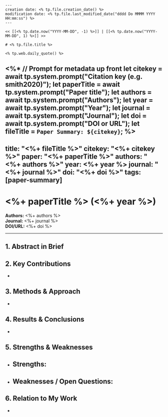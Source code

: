 
```
---
creation date: <% tp.file.creation_date() %>
modification date: <% tp.file.last_modified_date("dddd Do MMMM YYYY HH:mm:ss") %>
---

<< [[<% tp.date.now("YYYY-MM-DD", -1) %>]] | [[<% tp.date.now("YYYY-MM-DD", 1) %>]] >>

# <% tp.file.title %>

<% tp.web.daily_quote() %>
```
<%* 
// Prompt for metadata up front
let citekey = await tp.system.prompt("Citation key (e.g. smith2020)");
let paperTitle = await tp.system.prompt("Paper title");
let authors = await tp.system.prompt("Authors");
let year = await tp.system.prompt("Year");
let journal = await tp.system.prompt("Journal");
let doi = await tp.system.prompt("DOI or URL");
let fileTitle = `Paper Summary: ${citekey}`;
%>
---
title: "<%+ fileTitle %>"
citekey: "<%+ citekey %>"
paper: "<%+ paperTitle %>"
authors: "<%+ authors %>"
year: <%+ year %>
journal: "<%+ journal %>"
doi: "<%+ doi %>"
tags: [paper-summary]
---

# <%+ paperTitle %> (<%+ year %>)  
**Authors:** <%+ authors %>  
**Journal:** <%+ journal %>  
**DOI/URL:** <%+ doi %>  

---

## 1. Abstract in Brief  
> 

## 2. Key Contributions  
- 

## 3. Methods & Approach  
- 

## 4. Results & Conclusions  
- 

## 5. Strengths & Weaknesses  
- **Strengths:**  
  -  
- **Weaknesses / Open Questions:**  
  -  

## 6. Relation to My Work  
- 
